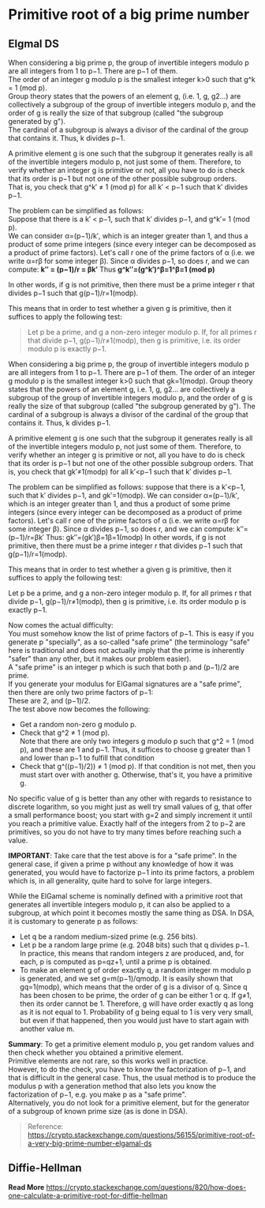 # Primitive root of a big prime number 
## Elgmal DS
When considering a big prime p, the group of invertible integers modulo p are all integers from 1 to p−1. There are p−1 of them. \
The order of an integer g modulo p is the smallest integer k>0 such that g^k = 1 (mod p). \
Group theory states that the powers of an element g, (i.e. 1, g, g2...) are collectively a subgroup of the group of invertible integers modulo p, and the order of g is really the size of that subgroup (called "the subgroup generated by g"). \
The cardinal of a subgroup is always a divisor of the cardinal of the group that contains it. Thus, k divides p−1.

A primitive element g is one such that the subgroup it generates really is all of the invertible integers modulo p, not just some of them. Therefore, to verify whether an integer g is primitive or not, all you have to do is check that its order is p−1 but not one of the other possible subgroup orders. \
That is, you check that g^k′ ≠ 1 (mod p) for all k′ < p−1 such that k′ divides p−1.

The problem can be simplified as follows: \
Suppose that there is a k′ < p−1, such that k′ divides p−1, and g^k′= 1 (mod p). \
We can consider α=(p−1)/k′, which is an integer greater than 1, and thus a product of some prime integers (since every integer can be decomposed as a product of prime factors). Let's call r one of the prime factors of α (i.e. we write α=rβ for some integer β). Since α divides p−1, so does r, and we can compute:
__k′′ = (p−1)/r = βk′__
Thus
__g^k′′=(g^k′)^β=1^β=1 (mod p)__

In other words, if g is not primitive, then there must be a prime integer r that divides p−1 such that g(p−1)/r=1(modp).

This means that in order to test whether a given g is primitive, then it suffices to apply the following test:
> Let p be a prime, and g a non-zero integer modulo p. If, for all primes r that divide p−1, g(p−1)/r≠1(modp), then g is primitive, i.e. its order modulo p is exactly p−1.

When considering a big prime p, the group of invertible integers modulo p are all integers from 1 to p−1. There are p−1 of them. The order of an integer g modulo p is the smallest integer k>0 such that gk=1(modp). Group theory states that the powers of an element g, i.e. 1, g, g2... are collectively a subgroup of the group of invertible integers modulo p, and the order of g is really the size of that subgroup (called "the subgroup generated by g"). The cardinal of a subgroup is always a divisor of the cardinal of the group that contains it. Thus, k divides p−1.

A primitive element g is one such that the subgroup it generates really is all of the invertible integers modulo p, not just some of them. Therefore, to verify whether an integer g is primitive or not, all you have to do is check that its order is p−1 but not one of the other possible subgroup orders. That is, you check that gk′≠1(modp) for all k′<p−1 such that k′ divides p−1.

The problem can be simplified as follows: suppose that there is a k′<p−1, such that k′ divides p−1, and gk′=1(modp). We can consider α=(p−1)/k′, which is an integer greater than 1, and thus a product of some prime integers (since every integer can be decomposed as a product of prime factors). Let's call r one of the prime factors of α (i.e. we write α=rβ for some integer β). Since α divides p−1, so does r, and we can compute:
k′′=(p−1)/r=βk′
Thus:
gk′′=(gk′)β=1β=1(modp)
In other words, if g is not primitive, then there must be a prime integer r that divides p−1 such that g(p−1)/r=1(modp).

This means that in order to test whether a given g is primitive, then it suffices to apply the following test:

Let p be a prime, and g a non-zero integer modulo p. If, for all primes r that divide p−1, g(p−1)/r≠1(modp), then g is primitive, i.e. its order modulo p is exactly p−1.

Now comes the actual difficulty: \
You must somehow know the list of prime factors of p−1. This is easy if you generate p "specially", as a so-called "safe prime" (the terminology "safe" here is traditional and does not actually imply that the prime is inherently "safer" than any other, but it makes our problem easier). \
A "safe prime" is an integer p which is such that both p and (p−1)/2 are prime. \
If you generate your modulus for ElGamal signatures are a "safe prime", then there are only two prime factors of p−1: \
These are 2, and (p−1)/2. \
The test above now becomes the following:
* Get a random non-zero g modulo p.
* Check that g^2 ≠ 1 (mod p). \
Note that there are only two integers g modulo p such that g^2 = 1 (mod p), and these are 1 and p−1. Thus, it suffices to choose g greater than 1 and lower than p−1 to fulfill that condition
* Check that g^((p−1)/2)) ≠ 1 (mod p). If that condition is not met, then you must start over with another g. Otherwise, that's it, you have a primitive g.

No specific value of g is better than any other with regards to resistance to discrete logarithm, so you might just as well try small values of g, that offer a small performance boost; you start with g=2 and simply increment it until you reach a primitive value. Exactly half of the integers from 2 to p−2 are primitives, so you do not have to try many times before reaching such a value.

__IMPORTANT__: Take care that the test above is for a "safe prime". In the general case, if given a prime p without any knowledge of how it was generated, you would have to factorize p−1 into its prime factors, a problem which is, in all generality, quite hard to solve for large integers.

While the ElGamal scheme is nominally defined with a primitive root that generates all invertible integers modulo p, it can also be applied to a subgroup, at which point it becomes mostly the same thing as DSA. In DSA, it is customary to generate p as follows:
* Let q be a random medium-sized prime (e.g. 256 bits).
* Let p be a random large prime (e.g. 2048 bits) such that q divides p−1. In practice, this means that random integers z are produced, and, for each, p is computed as p=qz+1, until a prime p is obtained.
* To make an element g of order exactly q, a random integer m modulo p is generated, and we set g=m(p−1)/qmodp. It is easily shown that gq=1(modp), which means that the order of g is a divisor of q. Since q has been chosen to be prime, the order of g can be either 1 or q. If g≠1, then its order cannot be 1. Therefore, g will have order exactly q as long as it is not equal to 1. Probability of g being equal to 1 is very very small, but even if that happened, then you would just have to start again with another value m.

__Summary__: To get a primitive element modulo p, you get random values and then check whether you obtained a primitive element. \
Primitive elements are not rare, so this works well in practice. \
However, to do the check, you have to know the factorization of p−1, and that is difficult in the general case. Thus, the usual method is to produce the modulus p with a generation method that also lets you know the factorization of p−1, e.g. you make p as a "safe prime". \
Alternatively, you do not look for a primitive element, but for the generator of a subgroup of known prime size (as is done in DSA).

> Reference: https://crypto.stackexchange.com/questions/56155/primitive-root-of-a-very-big-prime-number-elgamal-ds

## Diffie-Hellman
__Read More__
https://crypto.stackexchange.com/questions/820/how-does-one-calculate-a-primitive-root-for-diffie-hellman